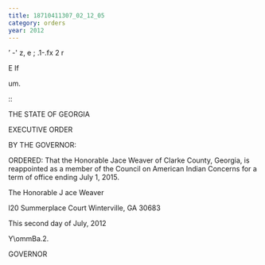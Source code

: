 ```yaml
---
title: 18710411307_02_12_05
category: orders
year: 2012
---
```

    

  
   

’ -' z, e
; .1-\.fx 
2   r

E If

um. 

     
 
  
 

::

THE STATE OF GEORGIA

EXECUTIVE ORDER

BY THE GOVERNOR:

ORDERED: That the Honorable Jace Weaver of Clarke County, Georgia, is
reappointed as a member of the Council on American Indian
Concerns for a term of office ending July 1, 2015.

The Honorable J ace Weaver

l20 Summerplace Court
Winterville, GA 30683

This second day of July, 2012

Y\ommBa.2.

GOVERNOR

